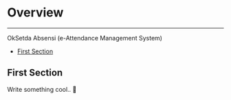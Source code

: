 # Overview

---
OkSetda Absensi (e-Attendance Management System)

- [First Section](#section-1)

<a name="section-1"></a>
## First Section

Write something cool.. 🦊
